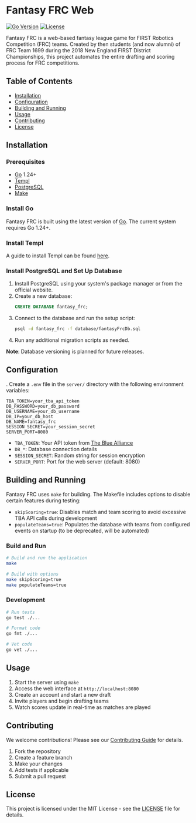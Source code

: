 # Fantasy FRC Web

[![Go Version](https://img.shields.io/badge/Go-1.24+-blue.svg)](https://golang.org)
[![License](https://img.shields.io/badge/License-MIT-green.svg)](LICENSE)

Fantasy FRC is a web-based fantasy league game for FIRST Robotics Competition
(FRC) teams. Created by then students (and now alumni) of FRC Team 1699 during the 2018 New England FIRST
District Championships, this project automates the entire drafting and scoring
process for FRC competitions.

## Table of Contents

- [Installation](#installation)
- [Configuration](#configuration)
- [Building and Running](#building-and-running)
- [Usage](#usage)
- [Contributing](#contributing)
- [License](#license)

## Installation

### Prerequisites

- [Go](https://go.dev/doc/install) 1.24+
- [Templ](https://templ.guide/quick-start/installation/)
- [PostgreSQL](https://www.postgresql.org/download/)
- [Make](https://www.gnu.org/software/make/)

### Install Go

Fantasy FRC is built using the latest version of [Go](https://go.dev/doc/install). The current system requires Go 1.24+.

### Install Templ

A guide to install Templ can be found [here](https://templ.guide/quick-start/installation/).

### Install PostgreSQL and Set Up Database

1. Install PostgreSQL using your system's package manager or from the official website.
2. Create a new database:
   ```sql
   CREATE DATABASE fantasy_frc;
   ```
3. Connect to the database and run the setup script:
   ```bash
   psql -d fantasy_frc -f database/fantasyFrcDb.sql
   ```
4. Run any additional migration scripts as needed.

**Note**: Database versioning is planned for future releases.

## Configuration
.
Create a `.env` file in the `server/` directory with the following environment variables:

```env
TBA_TOKEN=your_tba_api_token
DB_PASSWORD=your_db_password
DB_USERNAME=your_db_username
DB_IP=your_db_host
DB_NAME=fantasy_frc
SESSION_SECRET=your_session_secret
SERVER_PORT=8080
```

- `TBA_TOKEN`: Your API token from [The Blue Alliance](https://www.thebluealliance.com/account)
- `DB_*`: Database connection details
- `SESSION_SECRET`: Random string for session encryption
- `SERVER_PORT`: Port for the web server (default: 8080)

## Building and Running

Fantasy FRC uses `make` for building. The Makefile includes options to disable certain features during testing:

- `skipScoring=true`: Disables match and team scoring to avoid excessive TBA API calls during development
- `populateTeams=true`: Populates the database with teams from configured events on startup (to be deprecated, will be automated)

### Build and Run

```bash
# Build and run the application
make

# Build with options
make skipScoring=true
make populateTeams=true
```

### Development

```bash
# Run tests
go test ./...

# Format code
go fmt ./...

# Vet code
go vet ./...
```

## Usage

1. Start the server using `make`
2. Access the web interface at `http://localhost:8080`
3. Create an account and start a new draft
4. Invite players and begin drafting teams
5. Watch scores update in real-time as matches are played

## Contributing

We welcome contributions! Please see our [Contributing Guide](CONTRIBUTING.md) for details.

1. Fork the repository
2. Create a feature branch
3. Make your changes
4. Add tests if applicable
5. Submit a pull request

## License

This project is licensed under the MIT License - see the [LICENSE](LICENSE) file for details.
